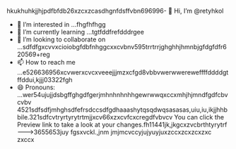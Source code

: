 hkukhuhkjjhjрdfbfdb26xzcxzcasdhgnfdsffvbn696996- 👋 Hi, I’m @retyhkol
- 👀 I’m interested in ...fhgfhfhgg
- 🌱 I’m currently learning ...tgtfddfrefdddrgee
- 💞️ I’m looking to collaborate on ...sdfdfgxcvvxcioiobgfdbfnhggcxxcvbnv595trrtrrjghghhjhmnbjgfdgfdfr620569+reg
- 📫 How to reach me ...e526636956xcvwerxcvcxveeejjjmzxcfgd8vbbvwerwwereweffffddddgtffddui,kjjj03322fgh
- 😄 Pronouns: ...wer54ujujjdsbgffghgdfgerjmhnhnhnhhgewrwwqxccxmhjhjmndfgdfcbvcvbv
4521sdfsdfjmhghsdfefrsdccsdfgdhaaashytqsqdwqsasasas,uiu,iu,ikjjhhbbile.321sdfcvtryrtyrytrtmjjxcv66xzxcvfcxcregdfvbvcv
You can click the Preview link to take a look at your changes.fh11441jk,jkgcxzvcbrthtyrytrf
--->3655653juy
fgsxvckl.,jnm
jmjmcvccyjujyuyjuxzccxzcxzcxzxc
zxccx
